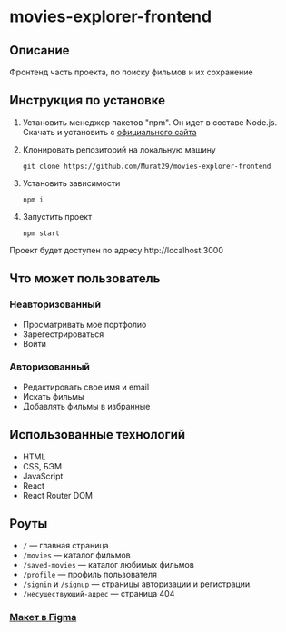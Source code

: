 # movies-explorer-frontend

## Описание
Фронтенд часть проекта, по поиску фильмов и их сохранение


## Инструкция по установке
1) Установить менеджер пакетов "npm". Он идет в составе Node.js. Скачать и установить с [официального сайта](https://nodejs.org/en/download/)
2) Клонировать репозиторий на локальную машину

   `git clone https://github.com/Murat29/movies-explorer-frontend`
   
4) Установить зависимости

   `npm i`
   
6) Запустить проект
 
   `npm start`

Проект будет доступен по адресу http://localhost:3000

## Что может пользователь
### Неавторизованный
* Просматривать мое портфолио
* Зарегестрироваться
* Войти
### Авторизованный
* Редактировать свое имя и email
* Искать фильмы
* Добавлять фильмы в избранные

## Использованные технологий
* HTML
* CSS, БЭМ
* JavaScript
* React
* React Router DOM

## Роуты
* `/` — главная страница
* `/movies` — каталог фильмов
* `/saved-movies` — каталог любимых фильмов
* `/profile` — профиль пользователя
* `/signin` и `/signup` — страницы авторизации и регистрации.
* `/несуществующий-адрес` — страница 404


### [Макет в Figma](https://www.figma.com/file/GxNcK2K2X8QpI8aYvVXw56/Diploma?node-id=891%3A3857)
